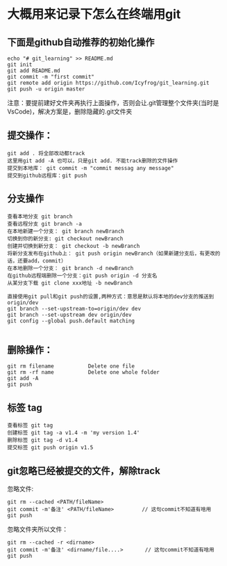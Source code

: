 # 大概用来记录下怎么在终端用git


## 下面是github自动推荐的初始化操作
```
echo "# git_learning" >> README.md
git init
git add README.md
git commit -m "first commit"
git remote add origin https://github.com/Icyfrog/git_learning.git
git push -u origin master
```
注意：要提前建好文件夹再执行上面操作，否则会让.git管理整个文件夹(当时是VsCode)，解决方案是，删除隐藏的.git文件夹

## 提交操作：
```
git add . 将全部改动都track
这里用git add -A 也可以，只是git add. 不能track删除的文件操作
提交到本地库： git commit -m "commit messag any message"
提交到github远程库：git push
```
## 分支操作
```
查看本地分支 git branch
查看远程分支 git branch -a
在本地新建一个分支： git branch newBranch
切换到你的新分支: git checkout newBranch
创建并切换到新分支： git checkout -b newBranch
将新分支发布在github上： git push origin newBranch（如果新建分支后，有更改的话，还要add，commit）
在本地删除一个分支： git branch -d newBranch
在github远程端删除一个分支：git push origin -d 分支名
从某分支下载 git clone xxx地址 -b newBranch

直接使用git pull和git push的设置,两种方式：意思是默认将本地的dev分支的推送到origin/dev
git branch --set-upstream-to=origin/dev dev 
git branch --set-upstream dev origin/dev
git config --global push.default matching


```
## 删除操作：
```
git rm filename           Delete one file 
git rm -rf name           Delete one whole folder 
git add -A
git push
```
## 标签 tag
```
查看标签 git tag
创建标签 git tag -a v1.4 -m 'my version 1.4' 
删除标签 git tag -d v1.4
提交标签 git push origin v1.5
```
## git忽略已经被提交的文件，解除track
忽略文件:
```
git rm --cached <PATH/fileName>
git commit -m'备注' <PATH/fileName>         // 这句commit不知道有啥用
git push
```
忽略文件夹所以文件：
```
git rm --cached -r <dirname>
git commit -m'备注' <dirname/file....>       // 这句commit不知道有啥用
git push
```
